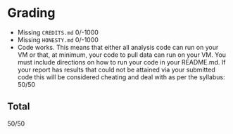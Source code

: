 # Grading

* Missing `CREDITS.md` 0/-1000
* Missing `HONESTY.md` 0/-1000
* Code works. This means that either all analysis code can run on your VM
 or that, at minimum, your code to pull data can run on your VM. You must include
 directions on how to run your code in your README.md. If your report has results that
 could not be attained via your submitted code this will be considered cheating and deal
 with as per the syllabus: 50/50

## Total

50/50
